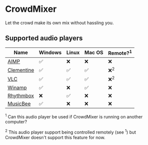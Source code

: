 # CrowdMixer

Let the crowd make its own mix without hassling you.

## Supported audio players

| Name | Windows | Linux | Mac OS | Remote?<sup>1</sup> |
|------|---------|-------|------|-----------------------|
| [AIMP](https://www.aimp.ru/) | :white_check_mark: | :x: | :x: | :x: |
| [Clementine](https://www.clementine-player.org/) | :white_check_mark: | :white_check_mark: | :white_check_mark: | :x:<sup>2</sup> |
| [VLC](http://www.videolan.org/vlc/) | :white_check_mark: | :white_check_mark: | :white_check_mark: | :x:<sup>2</sup> |
| [Winamp](http://www.winamp.com/) | :white_check_mark: | :x: | :white_check_mark: | :x: |
| [Rhythmbox](https://wiki.gnome.org/Apps/Rhythmbox) | :x: | :white_check_mark: | :x: | :x: |
| [MusicBee](http://getmusicbee.com/) | :white_check_mark: | :x: | :x: | :x: |

<sup>1</sup> Can this audio player be used if CrowdMixer is running on another computer?

<sup>2</sup> This audio player support being controlled remotely (see <sup>1</sup>) but CrowdMixer doesn't support this feature for now.